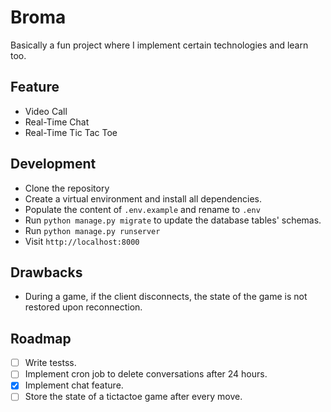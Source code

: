 # Broma
Basically a fun project where I implement certain technologies and learn too.

## Feature
- Video Call
- Real-Time Chat
- Real-Time Tic Tac Toe

## Development
- Clone the repository
- Create a virtual environment and install all dependencies.
- Populate the content of `.env.example` and rename to `.env`
- Run `python manage.py migrate` to update the database tables' schemas.
- Run `python manage.py runserver`
- Visit `http://localhost:8000`

## Drawbacks
- During a game, if the client disconnects, the state of the game is not restored upon reconnection.

## Roadmap
- [ ] Write testss.
- [ ] Implement cron job to delete conversations after 24 hours.
- [x] Implement chat feature.
- [ ] Store the state of a tictactoe game after every move.
